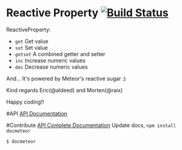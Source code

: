 Reactive Property [![Build Status](https://travis-ci.org/CollectionFS/Meteor-reactive-property.png?branch=master)](https://travis-ci.org/CollectionFS/Meteor-reactive-property)
=========

ReactiveProperty:
* `get` Get value
* `set` Set value
* `getset` A combined getter and setter
* `inc` Increase numeric values
* `dec` Decrease numeric values

And... It's powered by Meteor's reactive sugar :)

Kind regards Eric(@aldeed) and Morten(@raix)

Happy coding!!

#API
[API Documentation](api.md)

#Contribute
[API Complete Documentation](internal.api.md)
Update docs, `npm install docmeteor`
```bash
$ docmeteor
```